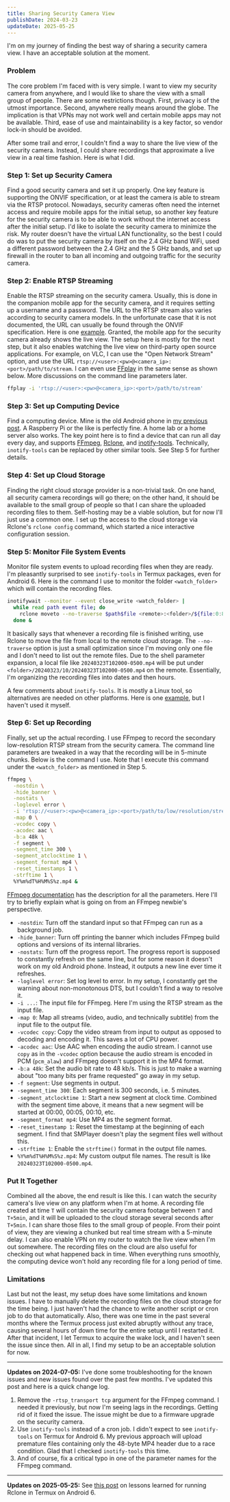 ```yaml
---
title: Sharing Security Camera View
publishDate: 2024-03-23
updateDate: 2025-05-25
---
```


I'm on my journey of finding the best way of sharing a security camera view. I have an acceptable solution at the moment.

### Problem

The core problem I'm faced with is very simple. I want to view my security camera from anywhere, and I would like to share the view with a small group of people. There are some restrictions though. First, privacy is of the utmost importance. Second, anywhere really means around the globe. The implication is that VPNs may not work well and certain mobile apps may not be available. Third, ease of use and maintainability is a key factor, so vendor lock-in should be avoided.

After some trail and error, I couldn't find a way to share the live view of the security camera. Instead, I could share recordings that approximate a live view in a real time fashion. Here is what I did.

### Step 1: Set up Security Camera

Find a good security camera and set it up properly. One key feature is supporting the ONVIF specification, or at least the camera is able to stream via the RTSP protocol. Nowadays, security cameras often need the internet access and require mobile apps for the initial setup, so another key feature for the security camera is to be able to work without the internet access after the initial setup. I'd like to isolate the security camera to minimize the risk. My router doesn't have the virtual LAN functionality, so the best I could do was to put the security camera by itself on the 2.4 GHz band WiFi, used a different password between the 2.4 GHz and the 5 GHz bands, and set up firewall in the router to ban all incoming and outgoing traffic for the security camera.

### Step 2: Enable RTSP Streaming

Enable the RTSP streaming on the security camera. Usually, this is done in the companion mobile app for the security camera, and it requires setting up a username and a password. The URL to the RTSP stream also varies according to security camera models. In the unfortunate case that it is not documented, the URL can usually be found through the ONVIF specification. Here is one [example](https://superuser.com/a/1711576). Granted, the mobile app for the security camera already shows the live view. The setup here is mostly for the next step, but it also enables watching the live view on third-party open source applications. For example, on VLC, I can use the "Open Network Stream" option, and use the URL `rtsp://<user>:<pw>@<camera_ip>:<port>/path/to/stream`. I can even use [FFplay](https://ffmpeg.org/ffplay.html) in the same sense as shown below. More discussions on the command line parameters later.

```bash
ffplay -i 'rtsp://<user>:<pw>@<camera_ip>:<port>/path/to/stream'
```

### Step 3: Set up Computing Device

Find a computing device. Mine is the old Android phone in [my previous post](/posts/repurposing-an-old-android-phone/). A Raspberry Pi or the like is perfectly fine. A home lab or a home server also works. The key point here is to find a device that can run all day every day, and supports [FFmpeg](https://ffmpeg.org/), [Rclone](https://rclone.org/), and [inotify-tools](https://github.com/inotify-tools/inotify-tools). Technically, `inotify-tools` can be replaced by other similar tools. See Step 5 for further details.

### Step 4: Set up Cloud Storage

Finding the right cloud storage provider is a non-trivial task. On one hand, all security camera recordings will go there; on the other hand, it should be available to the small group of people so that I can share the uploaded recording files to them. Self-hosting may be a viable solution, but for now I'll just use a common one. I set up the access to the cloud storage via Rclone's `rclone config` command, which started a nice interactive configuration session.

### Step 5: Monitor File System Events

Monitor file system events to upload recording files when they are ready. I'm pleasantly surprised to see `inotify-tools` in Termux packages, even for Android 6. Here is the command I use to monitor the folder `<watch_folder>` which will contain the recording files.

```bash
inotifywait --monitor --event close_write <watch_folder> |
  while read path event file; do
    rclone moveto --no-traverse $path$file <remote>:<folder>/${file:0:8}/${file:9:2}/$file;
  done &
```

It basically says that whenever a recording file is finished writing, use Rclone to move the file from local to the remote cloud storage. The `--no-traverse` option is just a small optimization since I'm moving only one file and I don't need to list out the remote files. Due to the shell parameter expansion, a local file like `20240323T102000-0500.mp4` will be put under `<folder>/20240323/10/20240323T102000-0500.mp4` on the remote. Essentially, I'm organizing the recording files into dates and then hours.

A few comments about `inotify-tools`. It is mostly a Linux tool, so alternatives are needed on other platforms. Here is one [example](https://github.com/nowsecure/fsmon), but I haven't used it myself.

### Step 6: Set up Recording

Finally, set up the actual recording. I use FFmpeg to record the secondary low-resolution RTSP stream from the security camera. The command line parameters are tweaked in a way that the recording will be in 5-minute chunks. Below is the command I use. Note that I execute this command under the `<watch_folder>` as mentioned in Step 5.

```bash
ffmpeg \
  -nostdin \
  -hide_banner \
  -nostats \
  -loglevel error \
  -i 'rtsp://<user>:<pw>@<camera_ip>:<port>/path/to/low/resolution/stream' \
  -map 0 \
  -vcodec copy \
  -acodec aac \
  -b:a 48k \
  -f segment \
  -segment_time 300 \
  -segment_atclocktime 1 \
  -segment_format mp4 \
  -reset_timestamps 1 \
  -strftime 1 \
  %Y%m%dT%H%M%S%z.mp4 &
```

[FFmpeg documentation](https://ffmpeg.org/ffmpeg.html) has the description for all the parameters. Here I'll try to briefly explain what is going on from an FFmpeg newbie's perspective.

- `-nostdin`: Turn off the standard input so that FFmpeg can run as a background job.
- `-hide_banner`: Turn off printing the banner which includes FFmpeg build options and versions of its internal libraries.
- `-nostats`: Turn off the progress report. The progress report is supposed to constantly refresh on the same line, but for some reason it doesn't work on my old Android phone. Instead, it outputs a new line ever time it refreshes.
- `-loglevel error`: Set log level to error. In my setup, I constantly get the warning about non-monotonous DTS, but I couldn't find a way to resolve it.
- `-i ...`: The input file for FFmpeg. Here I'm using the RTSP stream as the input file.
- `-map 0`: Map all streams (video, audio, and technically subtitle) from the input file to the output file.
- `-vcodec copy`: Copy the video stream from input to output as opposed to decoding and encoding it. This saves a lot of CPU power.
- `-acodec aac`: Use AAC when encoding the audio stream. I cannot use `copy` as in the `-vcodec` option because the audio stream is encoded in PCM (`pcm_alaw`) and FFmpeg doesn't support it in the MP4 format.
- `-b:a 48k`: Set the audio bit rate to 48 kb/s. This is just to make a warning about "too many bits per frame requested" go away in my setup.
- `-f segment`: Use segments in output.
- `-segment_time 300`: Each segment is 300 seconds, i.e. 5 minutes.
- `-segment_atclocktime 1`: Start a new segment at clock time. Combined with the segment time above, it means that a new segment will be started at 00:00, 00:05, 00:10, etc.
- `-segment_format mp4`: Use MP4 as the segment format.
- `-reset_timestamp 1`: Reset the timestamp at the beginning of each segment. I find that SMPlayer doesn't play the segment files well without this.
- `-strftime 1`: Enable the `strftime()` format in the output file names.
- `%Y%m%dT%H%M%S%z.mp4`: My custom output file names. The result is like `20240323T102000-0500.mp4`.

### Put It Together

Combined all the above, the end result is like this. I can watch the security camera's live view on any platform when I'm at home. A recording file created at time `T` will contain the security camera footage between `T` and `T+5min`, and it will be uploaded to the cloud storage several seconds after `T+5min`. I can share those files to the small group of people. From their point of view, they are viewing a chunked but real time stream with a 5-minute delay. I can also enable VPN on my router to watch the live view when I'm out somewhere. The recording files on the cloud are also useful for checking out what happened back in time. When everything runs smoothly, the computing device won't hold any recording file for a long period of time.

### Limitations

Last but not the least, my setup does have some limitations and known issues. I have to manually delete the recording files on the cloud storage for the time being. I just haven't had the chance to write another script or cron job to do that automatically. Also, there was one time in the past several months where the Termux process just exited abruptly without any trace, causing several hours of down time for the entire setup until I restarted it. After that incident, I let Termux to acquire the wake lock, and I haven't seen the issue since then. All in all, I find my setup to be an acceptable solution for now.

---

**Updates on 2024-07-05:** I've done some troubleshooting for the known issues and new issues found over the past few months. I've updated this post and here is a quick change log.

1. Remove the `-rtsp_transport tcp` argument for the FFmpeg command. I needed it previously, but now I'm seeing lags in the recordings. Getting rid of it fixed the issue. The issue might be due to a firmware upgrade on the security camera.
2. Use `inotify-tools` instead of a cron job. I didn't expect to see `inotify-tools` on Termux for Android 6. My previous approach will upload premature files containing only the 48-byte MP4 header due to a race condition. Glad that I checked `inotify-tools` this time.
3. And of course, fix a critical typo in one of the parameter names for the FFmpeg command.

---

**Updates on 2025-05-25:** See [this post](/posts/rclone-in-termux-on-android-6/) on lessons learned for running Rclone in Termux on Android 6.
